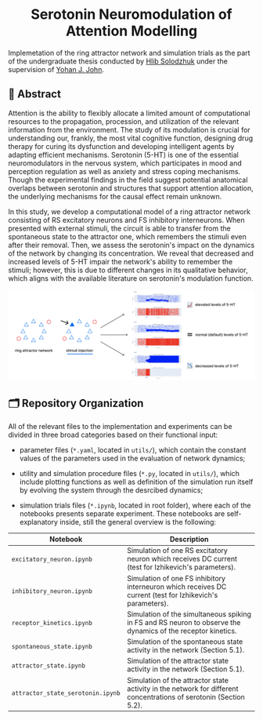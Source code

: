 <h1 style="text-align: center;"> Serotonin Neuromodulation of Attention Modelling </h1>

Implemetation of the ring attractor network and simulation trials as the part of the undergraduate thesis conducted by [Hlib Solodzhuk](https://www.linkedin.com/in/hlib-solodzhuk-508022210/) under the supervision of [Yohan J. John](https://yohanjohn.com/about/).

## 🧪 Abstract

Attention is the ability to flexibly allocate a limited amount of computational resources to the propagation, procession, and utilization of the relevant information from the environment. The study of its modulation is crucial for understanding our, frankly, the most vital cognitive function, designing drug therapy for curing its dysfunction and developing intelligent agents by adapting efficient mechanisms. Serotonin (5-HT) is one of the essential neuromodulators in the nervous system, which participates in mood and perception regulation as well as anxiety and stress coping mechanisms. Though the experimental findings in the field suggest potential anatomical overlaps between serotonin and structures that support attention allocation, the underlying mechanisms for the causal effect remain unknown.

In this study, we develop a computational model of a ring attractor network consisting of RS excitatory neurons and FS inhibitory interneurons. When presented with external stimuli, the circuit is able to transfer from the spontaneous state to the attractor one, which remembers the stimuli even after their removal. Then, we assess the serotonin's impact on the dynamics of the network by changing its concentration. We reveal that decreased and increased levels of 5-HT impair the network's ability to remember the stimuli; however, this is due to different changes in its qualitative behavior, which aligns with the available literature on serotonin's modulation function.

![](images/serotonin-impact.png)

## 🗂️ Repository Organization

All of the relevant files to the implementation and experiments can be divided in three broad categories based on their functional input:

- parameter files (`*.yaml`, located in `utils/`), which contain the constant values of the parameters used in the evaluation of network dynamics;

- utility and simulation procedure files (`*.py`, located in `utils/`), which include plotting functions as well as definition of the simulation run itself by evolving the system through the desrcibed dynamics;

- simulation trials files (`*.ipynb`, located in root folder), where each of the notebooks presents separate experiment. These notebooks are self-explanatory inside, still the general overview is the following:

| Notebook                          | Description                                                                                                        |
| --------------------------------- | ------------------------------------------------------------------------------------------------------------------ |
| `excitatory_neuron.ipynb`         | Simulation of one RS excitatory neuron which receives DC current (test for Izhikevich's parameters).               |
| `inhibitory_neuron.ipynb`         | Simulation of one FS inhibitory interneuron which receives DC current (test for Izhikevich's parameters).          |
| `receptor_kinetics.ipynb`         | Simulation of the simultaneous spiking in FS and RS neuron to observe the dynamics of the receptor kinetics.       |
| `spontaneous_state.ipynb`         | Simulation of the spontaneous state activity in the network (Section 5.1).                                         |
| `attractor_state.ipynb`           | Simulation of the attractor state activity in the network (Section 5.1).                                           |
| `attractor_state_serotonin.ipynb` | Simulation of the attractor state activity in the network for different concentrations of serotonin (Section 5.2). |
